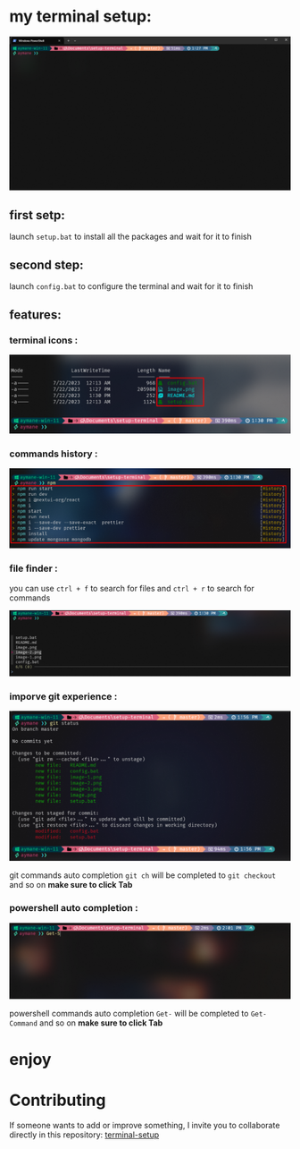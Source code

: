 # my terminal setup:

![Alt text](image.png)

## first setp:

launch `setup.bat` to install all the packages and wait for it to finish

## second step:

launch `config.bat` to configure the terminal and wait for it to finish

## features:

### terminal icons :

![Alt text](image-1.png)

### commands history :

![Alt text](image-2.png)

### file finder :

you can use `ctrl + f` to search for files and `ctrl + r` to search for commands

![Alt text](image-3.png)

### imporve git experience :

![Alt text](image-4.png)

git commands auto completion `git ch` will be completed to `git checkout` and so on <strong> make sure to click Tab </strong>

### powershell auto completion :

![Alt text](image-5.png)

powershell commands auto completion `Get-` will be completed to `Get-Command` and so on <strong> make sure to click Tab </strong>

# enjoy

# Contributing

If someone wants to add or improve something, I invite you to collaborate directly in this repository: [terminal-setup](https://github.com/aymaneallaoui/setup-terminal)
